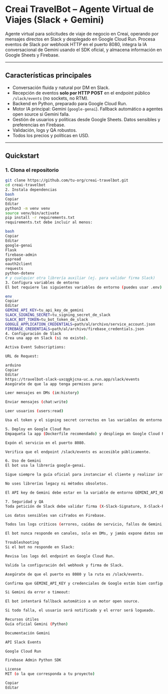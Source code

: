 # Creai TravelBot – Agente Virtual de Viajes (Slack + Gemini)

Agente virtual para solicitudes de viaje de negocio en Creai, operando por mensajes directos en Slack y desplegado en Google Cloud Run. Procesa eventos de Slack por webhook HTTP en el puerto 8080, integra la IA conversacional de Gemini usando el SDK oficial, y almacena información en Google Sheets y Firebase.

---

## Características principales

- Conversación fluida y natural por DM en Slack.
- Recepción de eventos **solo por HTTP POST** en el endpoint público `/slack/events` (no sockets, no RTM).
- Backend en Python, preparado para Google Cloud Run.
- Motor IA principal: Gemini (`google-genai`). Fallback automático a agentes open source si Gemini falla.
- Gestión de usuarios y políticas desde Google Sheets. Datos sensibles y preferencias en Firebase.
- Validación, logs y QA robustos.
- Todos los precios y políticas en USD.

---

## Quickstart

### 1. Clona el repositorio

```bash
git clone https://github.com/tu-org/creai-travelbot.git
cd creai-travelbot
2. Instala dependencias
bash
Copiar
Editar
python3 -m venv venv
source venv/bin/activate
pip install -r requirements.txt
requirements.txt debe incluir al menos:

bash
Copiar
Editar
google-genai
Flask
firebase-admin
gspread
oauth2client
requests
python-dotenv
# y cualquier otra librería auxiliar (ej. para validar firma Slack)
3. Configura variables de entorno
El bot requiere las siguientes variables de entorno (puedes usar .env):

env
Copiar
Editar
GEMINI_API_KEY=tu_api_key_de_gemini
SLACK_SIGNING_SECRET=tu_signing_secret_de_slack
SLACK_BOT_TOKEN=tu_bot_token_de_slack
GOOGLE_APPLICATION_CREDENTIALS=path/al/archivo/service_account.json
FIREBASE_CREDENTIALS=path/al/archivo/firebase_credentials.json
4. Configuración de Slack
Crea una app en Slack (si no existe).

Activa Event Subscriptions:

URL de Request:

arduino
Copiar
Editar
https://travelbot-slack-uxcqgkjcna-uc.a.run.app/slack/events
Asegúrate de que la app tenga permisos para:

Leer mensajes en DMs (im:history)

Enviar mensajes (chat:write)

Leer usuarios (users:read)

Usa el token y el signing secret correctos en las variables de entorno.

5. Deploy en Google Cloud Run
Empaqueta la app (Dockerfile recomendado) y despliega en Google Cloud Run.

Expón el servicio en el puerto 8080.

Verifica que el endpoint /slack/events es accesible públicamente.

6. Uso de Gemini
El bot usa la librería google-genai.

Sigue siempre la guía oficial para instanciar el cliente y realizar inferencia.

No uses librerías legacy ni métodos obsoletos.

El API key de Gemini debe estar en la variable de entorno GEMINI_API_KEY.

7. Seguridad y QA
Toda petición de Slack debe validar firma (X-Slack-Signature, X-Slack-Request-Timestamp).

Los datos sensibles van cifrados en Firebase.

Todos los logs críticos (errores, caídas de servicio, fallos de Gemini, etc.) deben alertar al equipo técnico.

El bot nunca responde en canales, solo en DMs, y jamás expone datos sensibles fuera del contexto privado.

Troubleshooting
Si el bot no responde en Slack:

Revisa los logs del endpoint en Google Cloud Run.

Valida la configuración del webhook y firma de Slack.

Asegúrate de que el puerto es 8080 y la ruta es /slack/events.

Confirma que GEMINI_API_KEY y credenciales de Google están bien configuradas.

Si Gemini da error o timeout:

El bot intentará fallback automático a un motor open source.

Si todo falla, el usuario será notificado y el error será logueado.

Recursos útiles
Guía oficial Gemini (Python)

Documentación Gemini

API Slack Events

Google Cloud Run

Firebase Admin Python SDK

License
MIT (o la que corresponda a tu proyecto)

Copiar
Editar
